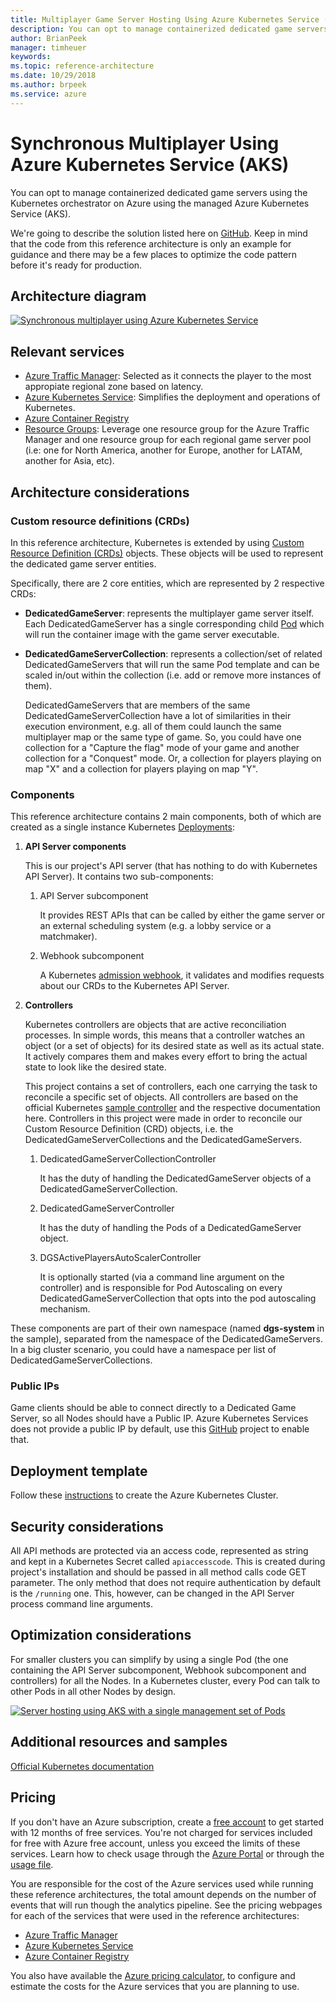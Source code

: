 ```yaml
---
title: Multiplayer Game Server Hosting Using Azure Kubernetes Service (AKS) - Azure
description: You can opt to manage containerized dedicated game servers using the Kubernetes orchestrator on Azure using the managed Azure Kubernetes Service (AKS).
author: BrianPeek
manager: timheuer
keywords: 
ms.topic: reference-architecture
ms.date: 10/29/2018
ms.author: brpeek
ms.service: azure
---
```


# Synchronous Multiplayer Using Azure Kubernetes Service (AKS)

You can opt to manage containerized dedicated game servers using the Kubernetes orchestrator on Azure using the managed Azure Kubernetes Service (AKS).

We're going to describe the solution listed here on [GitHub](https://github.com/dgkanatsios/AzureGameServersScalingKubernetes). Keep in mind that the code from this reference architecture is only an example for guidance and there may be a few places to optimize the code pattern before it's ready for production.

## Architecture diagram

[![Synchronous multiplayer using Azure Kubernetes Service](media/multiplayer/multiplayer-shortsession-akshosting.png)](media/multiplayer/multiplayer-shortsession-akshosting.png)

## Relevant services

- [Azure Traffic Manager](https://docs.microsoft.com/azure/traffic-manager/traffic-manager-overview): Selected as it connects the player to the most appropiate regional zone based on latency.
- [Azure Kubernetes Service](https://azure.microsoft.com/services/kubernetes-service/): Simplifies the deployment and operations of Kubernetes.
- [Azure Container Registry](https://azure.microsoft.com/services/container-registry/)
- [Resource Groups](https://docs.microsoft.com/azure/azure-resource-manager/resource-group-portal#manage-resource-groups): Leverage one resource group for the Azure Traffic Manager and one resource group for each regional game server pool (i.e: one for North America, another for Europe, another for LATAM, another for Asia, etc).

## Architecture considerations

### Custom resource definitions (CRDs)

In this reference architecture, Kubernetes is extended by using [Custom Resource Definition (CRDs)](https://kubernetes.io/docs/concepts/extend-kubernetes/api-extension/custom-resources/) objects. These objects will be used to represent the dedicated game server entities.

Specifically, there are 2 core entities, which are represented by 2 respective CRDs:

- **DedicatedGameServer**: represents the multiplayer game server itself. Each DedicatedGameServer has a single corresponding child [Pod](https://kubernetes.io/docs/concepts/workloads/pods/pod/) which will run the container image with the game server executable.
- **DedicatedGameServerCollection**: represents a collection/set of related DedicatedGameServers that will run the same Pod template and can be scaled in/out within the collection (i.e. add or remove more instances of them).

    DedicatedGameServers that are members of the same DedicatedGameServerCollection have a lot of similarities in their execution environment, e.g. all of them could launch the same multiplayer map or the same type of game. So, you could have one collection for a "Capture the flag" mode of your game and another collection for a "Conquest" mode. Or, a collection for players playing on map "X" and a collection for players playing on map "Y".

### Components

This reference architecture contains 2 main components, both of which are created as a single instance Kubernetes [Deployments](https://kubernetes.io/docs/concepts/workloads/controllers/deployment/):

1. **API Server components**

    This is our project's API server (that has nothing to do with Kubernetes API Server). It contains two sub-components:

    1. API Server subcomponent

        It provides REST APIs that can be called by either the game server or an external scheduling system (e.g. a lobby service or a matchmaker).

    2. Webhook subcomponent

        A Kubernetes [admission webhook](https://kubernetes.io/docs/reference/access-authn-authz/extensible-admission-controllers/#admission-webhooks), it validates and modifies requests about our CRDs to the Kubernetes API Server.

2. **Controllers**

    Kubernetes controllers are objects that are active reconciliation processes. In simple words, this means that a controller watches an object (or a set of objects) for its desired state as well as its actual state. It actively compares them and makes every effort to bring the actual state to look like the desired state.

    This project contains a set of controllers, each one carrying the task to reconcile a specific set of objects. All controllers are based on the official Kubernetes [sample controller](https://github.com/kubernetes/sample-controller) and the respective documentation here. Controllers in this project were made in order to reconcile our Custom Resource Definition (CRD) objects, i.e. the DedicatedGameServerCollections and the DedicatedGameServers.

    1. DedicatedGameServerCollectionController

        It has the duty of handling the DedicatedGameServer objects of a DedicatedGameServerCollection.

    2. DedicatedGameServerController

        It has the duty of handling the Pods of a DedicatedGameServer object.

    3. DGSActivePlayersAutoScalerController

        It is optionally started (via a command line argument on the controller) and is responsible for Pod Autoscaling on every DedicatedGameServerCollection that opts into the pod autoscaling mechanism.

These components are part of their own namespace (named **dgs-system** in the sample), separated from the namespace of the DedicatedGameServers. In a big cluster scenario, you could have a namespace per list of DedicatedGameServerCollections.

### Public IPs

Game clients should be able to connect directly to a Dedicated Game Server, so all Nodes should have a Public IP. Azure Kubernetes Services does not provide a public IP by default, use this [GitHub](https://github.com/dgkanatsios/AksNodePublicIPController) project to enable that.

## Deployment template

Follow these [instructions](https://github.com/dgkanatsios/azuregameserversscalingkubernetes/blob/master/docs/installation.md) to create the Azure Kubernetes Cluster. 

## Security considerations

All API methods are protected via an access code, represented as string and kept in a Kubernetes Secret called `apiaccesscode`. This is created during project's installation and should be passed in all method calls code GET parameter. The only method that does not require authentication by default is the `/running` one. This, however, can be changed in the API Server process command line arguments.

## Optimization considerations

For smaller clusters you can simplify by using a single Pod (the one containing the API Server subcomponent, Webhook subcomponent and controllers) for all the Nodes. In a Kubernetes cluster, every Pod can talk to other Pods in all other Nodes by design.

[![Server hosting using AKS with a single management set of Pods](media/multiplayer/multiplayer-shortsession-akshosting-single.png)](media/multiplayer/multiplayer-shortsession-akshosting-single.png)

## Additional resources and samples

[Official Kubernetes documentation](https://kubernetes.io/docs/concepts/overview/what-is-kubernetes/)

## Pricing

If you don't have an Azure subscription, create a [free account](https://aka.ms/azfreegamedev) to get started with 12 months of free services. You're not charged for services included for free with Azure free account, unless you exceed the limits of these services. Learn how to check usage through the [Azure Portal](https://docs.microsoft.com/azure/billing/billing-check-free-service-usage#check-usage-on-the-azure-portal) or through the [usage file](https://docs.microsoft.com/azure/billing/billing-check-free-service-usage#check-usage-through-the-usage-file).

You are responsible for the cost of the Azure services used while running these reference architectures, the total amount depends on the number of events that will run though the analytics pipeline. See the pricing webpages for each of the services that were used in the reference architectures:

- [Azure Traffic Manager](https://azure.microsoft.com/pricing/details/traffic-manager/)
- [Azure Kubernetes Service](https://azure.microsoft.com/pricing/details/kubernetes-service/)
- [Azure Container Registry](https://azure.microsoft.com/pricing/details/container-registry/)

You also have available the [Azure pricing calculator](https://azure.microsoft.com/pricing/calculator/), to configure and estimate the costs for the Azure services that you are planning to use.